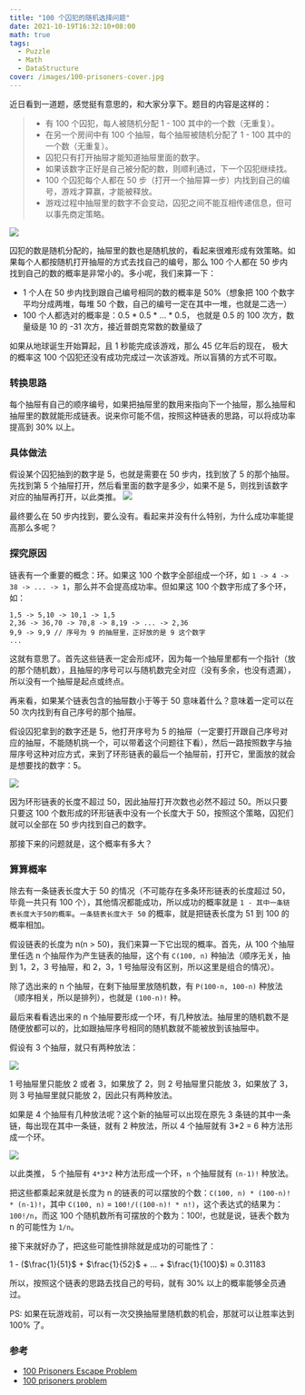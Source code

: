 ```yaml
---
title: "100 个囚犯的随机选择问题"
date: 2021-10-19T16:32:10+08:00
math: true
tags: 
  - Puzzle
  - Math
  - DataStructure
cover: /images/100-prisoners-cover.jpg
---
```


近日看到一道题，感觉挺有意思的，和大家分享下。题目的内容是这样的：

> - 有 100 个囚犯，每人被随机分配 1 - 100 其中的一个数（无重复）。  
> - 在另一个房间中有 100 个抽屉，每个抽屉被随机分配了 1 - 100 其中的一个数（无重复）。  
> - 囚犯只有打开抽屉才能知道抽屉里面的数字。  
> - 如果该数字正好是自己被分配的数，则顺利通过，下一个囚犯继续找。  
> - 100 个囚犯每个人都在 50 步（打开一个抽屉算一步）内找到自己的编号，游戏才算赢，才能被释放。  
> - 游戏过程中抽屉里的数字不会变动，囚犯之间不能互相传递信息，但可以事先商定策略。  

<!--more-->

![](/images/100-prisoners-cover.jpg)

囚犯的数是随机分配的，抽屉里的数也是随机放的，看起来很难形成有效策略。如果每个人都按随机打开抽屉的方式去找自己的编号，那么 100 个人都在 50 步内找到自己的数的概率是非常小的。多小呢，我们来算一下：

- 1 个人在 50 步内找到跟自己编号相同的数的概率是 50%（想象把 100 个数字平均分成两堆，每堆 50 个数，自己的编号一定在其中一堆，也就是二选一）
- 100 个人都选对的概率是：0.5 * 0.5 * ... * 0.5， 也就是 0.5 的 100 次方，数量级是 10 的 -31 次方，接近普朗克常数的数量级了

如果从地球诞生开始算起，且 1 秒能完成该游戏，那么 45 亿年后的现在， 极大的概率这 100 个囚犯还没有成功完成过一次该游戏。所以盲猜的方式不可取。

### 转换思路
每个抽屉有自己的顺序编号，如果把抽屉里的数用来指向下一个抽屉，那么抽屉和抽屉里的数就能形成链表。说来你可能不信，按照这种链表的思路，可以将成功率提高到 30% 以上。

### 具体做法
假设某个囚犯抽到的数字是 5，也就是需要在 50 步内，找到放了 5 的那个抽屉。先找到第 5 个抽屉打开，然后看里面的数字是多少，如果不是 5，则找到该数字对应的抽屉再打开，以此类推。
![](/images/100-prisoners-boxes.png)

最终要么在 50 步内找到，要么没有。看起来并没有什么特别，为什么成功率能提高那么多呢？

### 探究原因
链表有一个重要的概念：环。如果这 100 个数字全部组成一个环，如 `1 -> 4 -> 38 -> ... -> 1`，那么并不会提高成功率。但如果这 100 个数字形成了多个环，如：

```
1,5 -> 5,10 -> 10,1 -> 1,5
2,36 -> 36,70 -> 70,8 -> 8,19 -> ... -> 2,36
9,9 -> 9,9 // 序号为 9 的抽屉里，正好放的是 9 这个数字
...
```

这就有意思了。首先这些链表一定会形成环，因为每一个抽屉里都有一个指针（放的那个随机数），且抽屉的序号可以与随机数完全对应（没有多余，也没有遗漏），所以没有一个抽屉是起点或终点。

再来看，如果某个链表包含的抽屉数小于等于 50 意味着什么？意味着一定可以在 50 次内找到有自己序号的那个抽屉。

假设囚犯拿到的数字还是 5，他打开序号为 5 的抽屉（一定要打开跟自己序号对应的抽屉，不能随机挑一个，可以带着这个问题往下看），然后一路按照数字与抽屉序号这种对应方式，来到了环形链表的最后一个抽屉前，打开它，里面放的就会是想要找的数字：5。

![](/images/100-prisoners-list.png)

因为环形链表的长度不超过 50，因此抽屉打开次数也必然不超过 50。所以只要只要这 100 个数形成的环形链表中没有一个长度大于 50，按照这个策略，囚犯们就可以全部在 50 步内找到自己的数字。

那接下来的问题就是，这个概率有多大？

### 算算概率
除去有一条链表长度大于 50 的情况（不可能存在多条环形链表的长度超过 50，毕竟一共只有 100 个），其他情况都能成功，所以成功的概率就是 `1 - 其中一条链表长度大于50的概率`。`一条链表长度大于 50` 的概率，就是把链表长度为 51 到 100 的概率相加。

假设链表的长度为 n(n > 50)，我们来算一下它出现的概率。首先，从 100 个抽屉里任选 n 个抽屉作为产生链表的抽屉，这个有 `C(100, n)` 种抽法（顺序无关，抽到 1，2，3 号抽屉，和 2，3，1 号抽屉没有区别，所以这里是组合的情况）。

除了选出来的 n 个抽屉，在剩下抽屉里放随机数，有 `P(100-n, 100-n)` 种放法（顺序相关，所以是排列），也就是 `(100-n)!` 种。

最后来看看选出来的 n 个抽屉要形成一个环，有几种放法。抽屉里的随机数不是随便放都可以的，比如跟抽屉序号相同的随机数就不能被放到该抽屉中。

假设有 3 个抽屉，就只有两种放法：

![](/images/100-prisoners-list-1.png)

1 号抽屉里只能放 2 或者 3，如果放了 2，则 2 号抽屉里只能放 3，如果放了 3，则 3 号抽屉里就只能放 2，因此只有两种放法。

如果是 4 个抽屉有几种放法呢？这个新的抽屉可以出现在原先 3 条链的其中一条链，每出现在其中一条链，就有 2 种放法，所以 4 个抽屉就有 3*2 = 6 种方法形成一个环。

![](/images/100-prisoners-list-2.png)

以此类推， 5 个抽屉有 `4*3*2` 种方法形成一个环，`n` 个抽屉就有 `(n-1)!` 种放法。

把这些都乘起来就是长度为 n 的链表的可以摆放的个数：`C(100, n) * (100-n)! * (n-1)!`，其中 `C(100, n)` = `100!/((100-n)! * n!)`，这个表达式的结果为：`100!/n`，而这 100 个随机数所有可摆放的个数为：100!，也就是说，链表个数为 n 的可能性为 `1/n`。

接下来就好办了，把这些可能性排除就是成功的可能性了：

1 - ($\frac{1}{51}$ + $\frac{1}{52}$ + ... + $\frac{1}{100}$) ≈ 0.31183

所以，按照这个链表的思路去找自己的号码，就有 30% 以上的概率能够全员通过。

PS: 如果在玩游戏前，可以有一次交换抽屉里随机数的机会，那就可以让胜率达到 100% 了。

### 参考
- [100 Prisoners Escape Problem](https://datagenetics.com/blog/december42014/index.html)
- [100 prisoners problem](https://en.wikipedia.org/wiki/100_prisoners_problem)